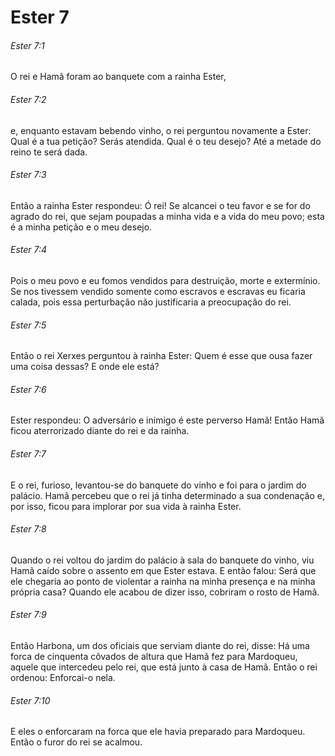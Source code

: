 # Ester 7

###### Ester 7:1

O rei e Hamã foram ao banquete com a rainha Ester,

###### Ester 7:2

e, enquanto estavam bebendo vinho, o rei perguntou novamente a Ester: Qual é a tua petição? Serás atendida. Qual é o teu desejo? Até a metade do reino te será dada.

###### Ester 7:3

Então a rainha Ester respondeu: Ó rei! Se alcancei o teu favor e se for do agrado do rei, que sejam poupadas a minha vida e a vida do meu povo; esta é a minha petição e o meu desejo.

###### Ester 7:4

Pois o meu povo e eu fomos vendidos para destruição, morte e extermínio. Se nos tivessem vendido somente como escravos e escravas eu ficaria calada, pois essa perturbação não justificaria a preocupação do rei.

###### Ester 7:5

Então o rei Xerxes perguntou à rainha Ester: Quem é esse que ousa fazer uma coisa dessas? E onde ele está?

###### Ester 7:6

Ester respondeu: O adversário e inimigo é este perverso Hamã! Então Hamã ficou aterrorizado diante do rei e da rainha.

###### Ester 7:7

E o rei, furioso, levantou-se do banquete do vinho e foi para o jardim do palácio. Hamã percebeu que o rei já tinha determinado a sua condenação e, por isso, ficou para implorar por sua vida à rainha Ester.

###### Ester 7:8

Quando o rei voltou do jardim do palácio à sala do banquete do vinho, viu Hamã caído sobre o assento em que Ester estava. E então falou: Será que ele chegaria ao ponto de violentar a rainha na minha presença e na minha própria casa? Quando ele acabou de dizer isso, cobriram o rosto de Hamã.

###### Ester 7:9

Então Harbona, um dos oficiais que serviam diante do rei, disse: Há uma forca de cinquenta côvados de altura que Hamã fez para Mardoqueu, aquele que intercedeu pelo rei, que está junto à casa de Hamã. Então o rei ordenou: Enforcai-o nela.

###### Ester 7:10

E eles o enforcaram na forca que ele havia preparado para Mardoqueu. Então o furor do rei se acalmou.

